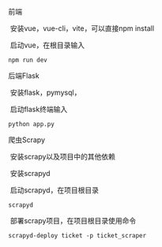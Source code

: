 前端

​	安装vue，vue-cli，vite，可以直接npm install

​	启动vue，在根目录输入

```
npm run dev
```

后端Flask

​	安装flask，pymysql，

​	启动flask终端输入

```
python app.py
```

爬虫Scrapy

​	安装scrapy以及项目中的其他依赖

​	安装scrapyd

​	启动scrapyd，在项目根目录

```
scrapyd
```

​	部署scrapy项目，在项目根目录使用命令

```
scrapyd-deploy ticket -p ticket_scraper
```
